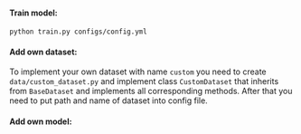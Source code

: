 
#### Train model:
```
python train.py configs/config.yml
```

#### Add own dataset:
To implement your own dataset with name `custom` you need to create `data/custom_dataset.py` and implement class `CustomDataset` that inherits from `BaseDataset` and implements all corresponding methods. 
After that you need to put path and name of dataset into config file. 

#### Add own model:
